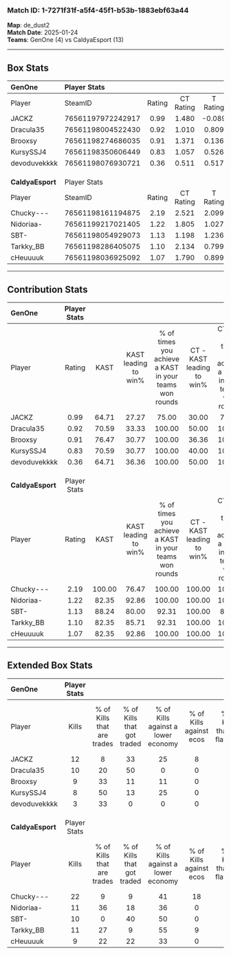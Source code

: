 ### Match ID: 1-7271f31f-a5f4-45f1-b53b-1883ebf63a44  
**Map**: de_dust2  
**Match Date**: 2025-01-24  
**Teams**: GenOne (4) vs CaldyaEsport (13)  

---  

## Box Stats  

| **GenOne**       | Player Stats      |        |           |          |        |       |       |         |        |      |     |
| :- | :- | :-: | :-: | :-: | :-: | :-: | :-: | :-: | :-: | :-: | :-: |
| Player           | SteamID           | Rating | CT Rating | T Rating |  KAST  |  ADR  | Kills | Assists | Deaths | K/D  | HS% |
| JACKZ            | 76561197972242917 |  0.99  |   1.480   |  -0.089  | 64.71  | 74.8  |  12   |    2    |   13   | 0.92 | 50  |
| Dracula35        | 76561198004522430 |  0.92  |   1.010   |  0.809   | 70.59  | 60.4  |  10   |    3    |   12   | 0.83 | 50  |
| Brooxsy          | 76561198274686035 |  0.91  |   1.371   |  0.136   | 76.47  | 57.3  |   9   |    5    |   12   | 0.75 | 88  |
| KursySSJ4        | 76561198350606449 |  0.83  |   1.057   |  0.526   | 70.59  | 52.9  |   8   |    3    |   11   | 0.73 | 75  |
| devoduvekkkk     | 76561198076930721 |  0.36  |   0.511   |  0.517   | 64.71  | 36.4  |   3   |    4    |   15   | 0.20 | 66  |
|                  |                   |        |           |          |        |       |       |         |        |      |     |
|                  |                   |        |           |          |        |       |       |         |        |      |     |
|                  |                   |        |           |          |        |       |       |         |        |      |     |
| **CaldyaEsport** | Player Stats      |        |           |          |        |       |       |         |        |      |     |
| Player           | SteamID           | Rating | CT Rating | T Rating |  KAST  |  ADR  | Kills | Assists | Deaths | K/D  | HS% |
| Chucky---        | 76561198161194875 |  2.19  |   2.521   |  2.099   | 100.00 | 127.2 |  22   |    5    |   5    | 4.40 | 45  |
| Nidoriaa-        | 76561199217021405 |  1.22  |   1.805   |  1.027   | 82.35  | 65.8  |  11   |    2    |   7    | 1.57 | 45  |
| SBT-             | 76561198054929073 |  1.13  |   1.198   |  1.236   | 88.24  | 70.8  |  10   |    6    |   11   | 0.91 | 60  |
| Tarkky_BB        | 76561198286405075 |  1.10  |   2.134   |  0.799   | 82.35  | 47.4  |  11   |    1    |   9    | 1.22 | 54  |
| cHeuuuuk         | 76561198036925092 |  1.07  |   1.790   |  0.899   | 82.35  | 68.5  |   9   |    7    |   10   | 0.90 | 55  |
---  

## Contribution Stats  

| **GenOne**       | Player Stats |        |                      |                                                        |                           |                                                             |                          |                                                            |
| :- | :-: | :-: | :-: | :-: | :-: | :-: | :-: | :-: |
| Player           |    Rating    |  KAST  | KAST leading to win% | % of times you achieve a KAST in your teams won rounds | CT - KAST leading to win% | CT - % of times you achieve a KAST in your teams won rounds | T - KAST leading to win% | T - % of times you achieve a KAST in your teams won rounds |
| JACKZ            |     0.99     | 64.71  |        27.27         |                         75.00                          |           30.00           |                            75.00                            |           0.00           |                            0.00                            |
| Dracula35        |     0.92     | 70.59  |        33.33         |                         100.00                         |           50.00           |                           100.00                            |           0.00           |                            0.00                            |
| Brooxsy          |     0.91     | 76.47  |        30.77         |                         100.00                         |           36.36           |                           100.00                            |           0.00           |                            0.00                            |
| KursySSJ4        |     0.83     | 70.59  |        30.77         |                         100.00                         |           40.00           |                           100.00                            |           0.00           |                            0.00                            |
| devoduvekkkk     |     0.36     | 64.71  |        36.36         |                         100.00                         |           50.00           |                           100.00                            |           0.00           |                            0.00                            |
|                  |              |        |                      |                                                        |                           |                                                             |                          |                                                            |
|                  |              |        |                      |                                                        |                           |                                                             |                          |                                                            |
|                  |              |        |                      |                                                        |                           |                                                             |                          |                                                            |
| **CaldyaEsport** | Player Stats |        |                      |                                                        |                           |                                                             |                          |                                                            |
| Player           |    Rating    |  KAST  | KAST leading to win% | % of times you achieve a KAST in your teams won rounds | CT - KAST leading to win% | CT - % of times you achieve a KAST in your teams won rounds | T - KAST leading to win% | T - % of times you achieve a KAST in your teams won rounds |
| Chucky---        |     2.19     | 100.00 |        76.47         |                         100.00                         |          100.00           |                           100.00                            |          66.67           |                           100.00                           |
| Nidoriaa-        |     1.22     | 82.35  |        92.86         |                         100.00                         |          100.00           |                           100.00                            |          88.89           |                           100.00                           |
| SBT-             |     1.13     | 88.24  |        80.00         |                         92.31                          |          100.00           |                            80.00                            |          72.73           |                           100.00                           |
| Tarkky_BB        |     1.10     | 82.35  |        85.71         |                         92.31                          |          100.00           |                           100.00                            |          77.78           |                           87.50                            |
| cHeuuuuk         |     1.07     | 82.35  |        92.86         |                         100.00                         |          100.00           |                           100.00                            |          88.89           |                           100.00                           |
---  

## Extended Box Stats  

| **GenOne**       | Player Stats |                            |                            |                                    |                         |                              |                                 |        |                             |                                     |                          |                               |                            |
| :- | :-: | :-: | :-: | :-: | :-: | :-: | :-: | :-: | :-: | :-: | :-: | :-: | :-: |
| Player           |    Kills     | % of Kills that are trades | % of Kills that got traded | % of Kills against a lower economy | % of Kills against ecos | % of Kills that are flawless | % of Kills that are close duels | Deaths | % of Deaths that get traded | % of Deaths against a lower economy | % of Deaths against ecos | % of Deaths that are flawless | % of Deaths that are close |
| JACKZ            |      12      |             8              |             33             |                 25                 |            8            |              33              |                0                |   13   |              8              |                  8                  |            8             |              77               |             15             |
| Dracula35        |      10      |             20             |             50             |                 0                  |            0            |              70              |               20                |   12   |              8              |                  8                  |            8             |              58               |             8              |
| Brooxsy          |      9       |             33             |             11             |                 11                 |            0            |              89              |                0                |   12   |             25              |                  8                  |            0             |              67               |             0              |
| KursySSJ4        |      8       |             50             |             13             |                 25                 |            0            |              50              |               13                |   11   |              9              |                  9                  |            0             |              73               |             0              |
| devoduvekkkk     |      3       |             33             |             0              |                 0                  |            0            |              33              |                0                |   15   |             33              |                 13                  |            7             |              60               |             13             |
|                  |              |                            |                            |                                    |                         |                              |                                 |        |                             |                                     |                          |                               |                            |
|                  |              |                            |                            |                                    |                         |                              |                                 |        |                             |                                     |                          |                               |                            |
|                  |              |                            |                            |                                    |                         |                              |                                 |        |                             |                                     |                          |                               |                            |
| **CaldyaEsport** | Player Stats |                            |                            |                                    |                         |                              |                                 |        |                             |                                     |                          |                               |                            |
| Player           |    Kills     | % of Kills that are trades | % of Kills that got traded | % of Kills against a lower economy | % of Kills against ecos | % of Kills that are flawless | % of Kills that are close duels | Deaths | % of Deaths that get traded | % of Deaths against a lower economy | % of Deaths against ecos | % of Deaths that are flawless | % of Deaths that are close |
| Chucky---        |      22      |             9              |             9              |                 41                 |           18            |              73              |                5                |   5    |             20              |                 40                  |            0             |              80               |             0              |
| Nidoriaa-        |      11      |             36             |             18             |                 36                 |            0            |              73              |                0                |   7    |             14              |                 29                  |            0             |              57               |             29             |
| SBT-             |      10      |             0              |             40             |                 50                 |            0            |              40              |               20                |   11   |             27              |                 27                  |            0             |              36               |             0              |
| Tarkky_BB        |      11      |             27             |             9              |                 55                 |            9            |              73              |                9                |   9    |             33              |                 33                  |            0             |              78               |             11             |
| cHeuuuuk         |      9       |             22             |             22             |                 33                 |            0            |              67              |               11                |   10   |             30              |                 50                  |            10            |              50               |             0              |
